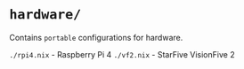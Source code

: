 # `hardware/`

Contains `portable` configurations for hardware.

`./rpi4.nix` - Raspberry Pi 4
`./vf2.nix` - StarFive VisionFive 2